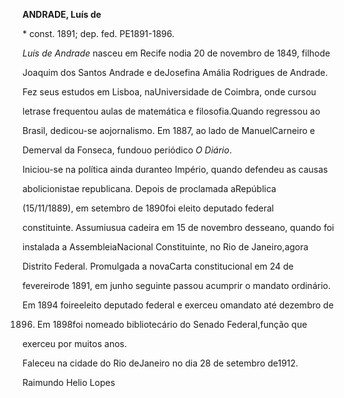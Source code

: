 **ANDRADE, Luís de**



\* const. 1891; dep. fed. PE1891-1896.



*Luís de Andrade* nasceu em Recife nodia 20 de novembro de 1849, filhode

Joaquim dos Santos Andrade e deJosefina Amália Rodrigues de Andrade.



Fez seus estudos em Lisboa, naUniversidade de Coimbra, onde cursou

letrase frequentou aulas de matemática e filosofia.Quando regressou ao

Brasil, dedicou-se aojornalismo. Em 1887, ao lado de ManuelCarneiro e

Demerval da Fonseca, fundouo periódico *O Diário*.



Iniciou-se na política ainda duranteo Império, quando defendeu as causas

abolicionistae republicana. Depois de proclamada aRepública

(15/11/1889), em setembro de 1890foi eleito deputado federal

constituinte. Assumiusua cadeira em 15 de novembro desseano, quando foi

instalada a AssembleiaNacional Constituinte, no Rio de Janeiro,agora

Distrito Federal. Promulgada a novaCarta constitucional em 24 de

fevereirode 1891, em junho seguinte passou acumprir o mandato ordinário.

Em 1894 foireeleito deputado federal e exerceu omandato até dezembro de

1896. Em 1898foi nomeado bibliotecário do Senado Federal,função que

exerceu por muitos anos.



Faleceu na cidade do Rio deJaneiro no dia 28 de setembro de1912.



Raimundo Helio Lopes



